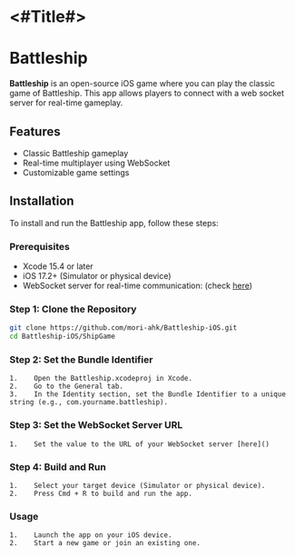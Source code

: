 #  <#Title#>
# Battleship

**Battleship** is an open-source iOS game where you can play the classic game of Battleship. This app allows players to connect with a web socket server for real-time gameplay. 

## Features

- Classic Battleship gameplay
- Real-time multiplayer using WebSocket
- Customizable game settings

## Installation

To install and run the Battleship app, follow these steps:

### Prerequisites

- Xcode 15.4 or later
- iOS 17.2+ (Simulator or physical device)
- WebSocket server for real-time communication: (check [here](https://github.com/saeidalz13/battleship-backend.git))

### Step 1: Clone the Repository

```bash
git clone https://github.com/mori-ahk/Battleship-iOS.git 
cd Battleship-iOS/ShipGame
```

### Step 2: Set the Bundle Identifier

    1.    Open the Battleship.xcodeproj in Xcode.
    2.    Go to the General tab.
    3.    In the Identity section, set the Bundle Identifier to a unique string (e.g., com.yourname.battleship).

### Step 3: Set the WebSocket Server URL

    1.    Set the value to the URL of your WebSocket server [here]()

### Step 4: Build and Run

    1.    Select your target device (Simulator or physical device).
    2.    Press Cmd + R to build and run the app.

### Usage

    1.    Launch the app on your iOS device.
    2.    Start a new game or join an existing one.
